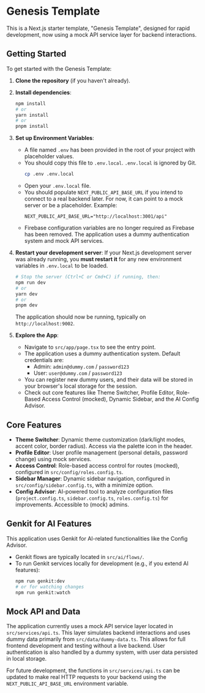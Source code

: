 
# Genesis Template

This is a Next.js starter template, "Genesis Template", designed for rapid development, now using a mock API service layer for backend interactions.

## Getting Started

To get started with the Genesis Template:

1.  **Clone the repository** (if you haven't already).
2.  **Install dependencies**:
    ```bash
    npm install
    # or
    yarn install
    # or
    pnpm install
    ```
3.  **Set up Environment Variables**:
    *   A file named `.env` has been provided in the root of your project with placeholder values.
    *   You should copy this file to `.env.local`. `.env.local` is ignored by Git.
        ```bash
        cp .env .env.local
        ```
    *   Open your `.env.local` file.
    *   You should populate `NEXT_PUBLIC_API_BASE_URL` if you intend to connect to a real backend later. For now, it can point to a mock server or be a placeholder. Example:
        ```env
        NEXT_PUBLIC_API_BASE_URL="http://localhost:3001/api"
        ```
    *   Firebase configuration variables are no longer required as Firebase has been removed. The application uses a dummy authentication system and mock API services.

4.  **Restart your development server**:
    If your Next.js development server was already running, you **must restart it** for any new environment variables in `.env.local` to be loaded.
    ```bash
    # Stop the server (Ctrl+C or Cmd+C) if running, then:
    npm run dev
    # or
    yarn dev
    # or
    pnpm dev
    ```
    The application should now be running, typically on `http://localhost:9002`.

5.  **Explore the App**:
    *   Navigate to `src/app/page.tsx` to see the entry point.
    *   The application uses a dummy authentication system. Default credentials are:
        *   Admin: `admin@dummy.com` / `password123`
        *   User: `user@dummy.com` / `password123`
    *   You can register new dummy users, and their data will be stored in your browser's local storage for the session.
    *   Check out core features like Theme Switcher, Profile Editor, Role-Based Access Control (mocked), Dynamic Sidebar, and the AI Config Advisor.

## Core Features

-   **Theme Switcher**: Dynamic theme customization (dark/light modes, accent color, border radius). Access via the palette icon in the header.
-   **Profile Editor**: User profile management (personal details, password change) using mock services.
-   **Access Control**: Role-based access control for routes (mocked), configured in `src/config/roles.config.ts`.
-   **Sidebar Manager**: Dynamic sidebar navigation, configured in `src/config/sidebar.config.ts`, with a minimize option.
-   **Config Advisor**: AI-powered tool to analyze configuration files (`project.config.ts`, `sidebar.config.ts`, `roles.config.ts`) for improvements. Accessible to (mock) admins.

## Genkit for AI Features

This application uses Genkit for AI-related functionalities like the Config Advisor.
-   Genkit flows are typically located in `src/ai/flows/`.
-   To run Genkit services locally for development (e.g., if you extend AI features):
    ```bash
    npm run genkit:dev
    # or for watching changes
    npm run genkit:watch
    ```

## Mock API and Data

The application currently uses a mock API service layer located in `src/services/api.ts`. This layer simulates backend interactions and uses dummy data primarily from `src/data/dummy-data.ts`. This allows for full frontend development and testing without a live backend. User authentication is also handled by a dummy system, with user data persisted in local storage.

For future development, the functions in `src/services/api.ts` can be updated to make real HTTP requests to your backend using the `NEXT_PUBLIC_API_BASE_URL` environment variable.
